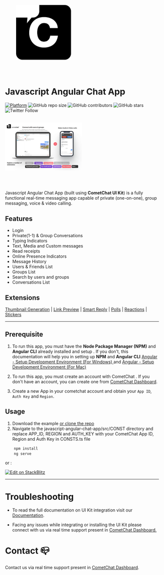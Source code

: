 <div style="width:100%">
    <div style="width:50%;">
        <div align="center">
       <a> <img align="center" width="180" height="180" alt="CometChat" src="./Screenshots/logo.png"> </a>
        </div>
    </div>
</div>

</br></br>

# Javascript Angular Chat App

[![Platform](https://img.shields.io/badge/Platform-Javascript-brightgreen)](#)
![GitHub repo size](https://img.shields.io/github/repo-size/cometchat-pro/javascript-angular-chat-app)
![GitHub contributors](https://img.shields.io/github/contributors/cometchat-pro/javascript-angular-chat-app)
![GitHub stars](https://img.shields.io/github/stars/cometchat-pro/javascript-angular-chat-app?style=social)
![Twitter Follow](https://img.shields.io/twitter/follow/cometchat?style=social)
</br></br>

<div style="width:100%">
    <div style="width:50%; display:inline-block">
        <div align="center">
          <img align="left" alt="Main" src="./Screenshots/main.png">
        </div>
    </div>
</div>

</br></br>

Javascript Angular Chat App (built using **CometChat UI Kit**) is a fully functional real-time messaging app capable of private (one-on-one), group messaging, voice & video calling.

## Features

- Login
- Private(1-1) & Group Conversations
- Typing Indicators
- Text, Media and Custom messages
- Read receipts
- Online Presence Indicators
- Message History
- Users & Friends List
- Groups List
- Search by users and groups
- Conversations List

## Extensions

[Thumbnail Generation](https://prodocs.cometchat.com/docs/extensions-thumbnail-generation) | [Link Preview](https://prodocs.cometchat.com/docs/extensions-link-preview)  | [Smart Reply](https://prodocs.cometchat.com/docs/extensions-smart-reply) | [Polls](https://prodocs.cometchat.com/docs/extensions-polls) | [Reactions](https://prodocs.cometchat.com/docs/extensions-reactions) | [Stickers](https://prodocs.cometchat.com/docs/extensions-stickers)

<hr/>

## Prerequisite

1. To run this app, you must have the **Node Package Manager (NPM)** and **Angular CLI** already installed and setup . If you don't, this documentation will help you in setting up **NPM** and **Angular CLI** <a href="https://jasonwatmore.com/post/2020/06/02/angular-setup-development-environment" target="_blank">Angular - Setup Development Environment (For Windows) </a> and <a href="https://www.zeolearn.com/magazine/setup-angular-mac" target="_blank">Angular - Setup Development Environment (For Mac) </a>

2. To run this app, you must create an account with CometChat . If you don't have an account, you can create one from <a href="https://app.cometchat.com/" target="_blank">CometChat Dashboard</a>.

3. Create a new App in your cometchat account and obtain your `App ID`, `Auth Key` and `Region`.

## Usage

1. Download the example [or clone the repo](https://github.com/cometchat-pro/javascript-angular-chat-app/tree/pluto)
2. Navigate to the javascript-angular-chat-app/src/CONST directory and replace APP_ID, REGION and AUTH_KEY with your CometChat App ID, Region and Auth Key in CONSTS.ts file

```javascript
    npm install
    ng serve
```
or :



[![Edit on StackBlitz](https://developer.stackblitz.com/img/open_in_stackblitz.svg)](https://stackblitz.com/edit/angular-ivy-kfducx?file=src%2Fapp%2Fapp.component.ts)


---



# Troubleshooting

- To read the full documentation on UI Kit integration visit our [Documentation](https://www.cometchat.com/docs/angular-uikit-beta/overview).

- Facing any issues while integrating or installing the UI Kit please connect with us via real time support present in <a href="https://app.cometchat.com/"> CometChat Dashboard.</a>

# Contact 📪

Contact us via real time support present in [CometChat Dashboard](https://app.cometchat.com/).